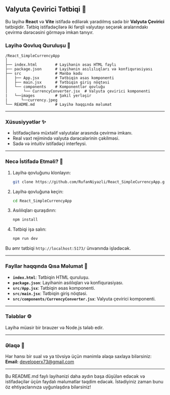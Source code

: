 

## **Valyuta Çevirici Tətbiqi** 💱

Bu layihə **React** və **Vite** istifadə edilərək yaradılmış sadə bir **Valyuta Çevirici** tətbiqidir. Tətbiq istifadəçilərə iki fərqli valyutayı seçərək aralarındakı çevirmə dərəcəsini görməyə imkan tanıyır.

### **Layihə Qovluq Quruluşu** 📂
```
/React_SimpleCurrencyApp
│
├── index.html        # Layihənin əsas HTML faylı
├── package.json      # Layihənin asılılıqları və konfiqurasiyası
├── src               # Mənbə kodu
│   ├── App.jsx       # Tətbiqin əsas komponenti
│   ├── main.jsx      # Tətbiqin giriş nöqtəsi
│   └── components    # Komponentlər qovluğu
│       └── CurrencyConverter.jsx  # Valyuta çevirici komponenti
|   └──images         # Şəkil yerləşir  
|      └──currency.jpeg
└── README.md         # Layihə haqqında məlumat
```

---

### **Xüsusiyyətlər** ✨
- İstifadəçilərə müxtəlif valyutalar arasında çevirmə imkanı.
- Real vaxt rejimində valyuta dərəcələrinin çəkilməsi.
- Sadə və intuitiv istifadəçi interfeysi.

---

### **Necə İstifadə Etməli?** 🚀
1. Layihə qovluğunu klonlayın:
   ```bash
   git clone https://github.com/RufanNiyazli/React_SimpleCurrencyApp.git
   ```
2. Layihə qovluğuna keçin:
   ```bash
   cd React_SimpleCurrencyApp
   ```
3. Asılılıqları quraşdırın:
   ```bash
   npm install
   ```
4. Tətbiqi işə salın:
   ```bash
   npm run dev
   ```

Bu əmr tətbiqi `http://localhost:5173/` ünvanında işlədəcək.

---

### **Fayllar haqqında Qısa Məlumat** 📝
- **`index.html`**: Tətbiqin HTML quruluşu.
- **`package.json`**: Layihənin asılılıqları və konfiqurasiyası.
- **`src/App.jsx`**: Tətbiqin əsas komponenti.
- **`src/main.jsx`**: Tətbiqin giriş nöqtəsi.
- **`src/components/CurrencyConverter.jsx`**: Valyuta çevirici komponenti.

---


### **Tələblər** ⚙️
Layihə müasir bir brauzer və Node.js tələb edir.

---

### **Əlaqə** 📧
Hər hansı bir sual və ya tövsiyə üçün mənimlə əlaqə saxlaya bilərsiniz:  
**Email:** developerx73@gmail.com

---

Bu README.md faylı layihənizi daha aydın başa düşülən edəcək və istifadəçilər üçün faydalı məlumatlar təqdim edəcək. İstədiyiniz zaman bunu öz ehtiyaclarınıza uyğunlaşdıra bilərsiniz!

